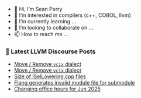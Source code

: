 - 👋 Hi, I’m Sean Perry
- 👀 I’m interested in compilers (c++, COBOL, llvm)
- 🌱 I’m currently learning ...
- 💞️ I’m looking to collaborate on ...
- 📫 How to reach me ...

<!---
s66perry/s66perry is a ✨ special ✨ repository because its `README.md` (this file) appears on your GitHub profile.
You can click the Preview link to take a look at your changes.
--->
### 📕 Latest LLVM Discourse Posts

<!-- DISCOURSE-LLVM:START -->
- [Move / Remove `vcix` dialect](https://discourse.llvm.org/t/move-remove-vcix-dialect/86920#post_8)
- [Move / Remove `vcix` dialect](https://discourse.llvm.org/t/move-remove-vcix-dialect/86920#post_7)
- [Size of ISelLowering.cpp files](https://discourse.llvm.org/t/size-of-isellowering-cpp-files/86739#post_7)
- [Flang generates invalid module file for submodule](https://discourse.llvm.org/t/flang-generates-invalid-module-file-for-submodule/86860#post_7)
- [Changing office hours for Jun 2025](https://discourse.llvm.org/t/changing-office-hours-for-jun-2025/86923#post_1)
<!-- DISCOURSE-LLVM:END -->

